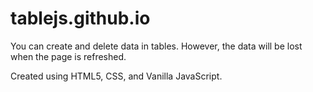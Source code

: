 # tablejs.github.io

You can create and delete data in tables. However, the data will be lost when the page is refreshed.

Created using HTML5, CSS, and Vanilla JavaScript.
